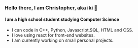 ### Hello there, I am Christopher, aka iki 👋
#### I am a high school student studying Computer Science
- I can code in C++, Python,  Javascript,SQL, HTML and CSS.
- I love using react for front-end websites.
- I am currently working on small personal projects.

<!--
**ikiwq/ikiwq** is a ✨ _special_ ✨ repository because its `README.md` (this file) appears on your GitHub profile.

Here are some ideas to get you started:

- 🔭 I’m currently working on ...
- 🌱 I’m currently learning ...
- 👯 I’m looking to collaborate on ...
- 🤔 I’m looking for help with ...
- 💬 Ask me about ...
- 📫 How to reach me: ...
- 😄 Pronouns: ...
- ⚡ Fun fact: ...
-->

